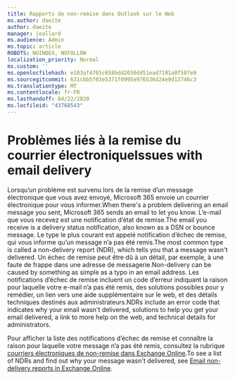 ```yaml
---
title: Rapports de non-remise dans Outlook sur le Web
ms.author: daeite
author: daeite
manager: joallard
ms.audience: Admin
ms.topic: article
ROBOTS: NOINDEX, NOFOLLOW
localization_priority: Normal
ms.custom: ''
ms.openlocfilehash: e103af4765c658bdd2650dd51ead7191a8f587e9
ms.sourcegitcommit: 631cbb5f03e5371f0995e976536d24e9d13746c3
ms.translationtype: MT
ms.contentlocale: fr-FR
ms.lasthandoff: 04/22/2020
ms.locfileid: "43768543"
---
```

# <a name="issues-with-email-delivery"></a><span data-ttu-id="a046e-102">Problèmes liés à la remise du courrier électronique</span><span class="sxs-lookup"><span data-stu-id="a046e-102">Issues with email delivery</span></span>

<span data-ttu-id="a046e-103">Lorsqu’un problème est survenu lors de la remise d’un message électronique que vous avez envoyé, Microsoft 365 envoie un courrier électronique pour vous informer.</span><span class="sxs-lookup"><span data-stu-id="a046e-103">When there's a problem delivering an email message you sent, Microsoft 365 sends an email to let you know.</span></span> <span data-ttu-id="a046e-104">L’e-mail que vous recevez est une notification d’état de remise.</span><span class="sxs-lookup"><span data-stu-id="a046e-104">The email you receive is a delivery status notification, also known as a DSN or bounce message.</span></span> <span data-ttu-id="a046e-105">Le type le plus courant est appelé notification d’échec de remise, qui vous informe qu’un message n’a pas été remis.</span><span class="sxs-lookup"><span data-stu-id="a046e-105">The most common type is called a non-delivery report (NDR), which tells you that a message wasn't delivered.</span></span> <span data-ttu-id="a046e-106">Un échec de remise peut être dû à un détail, par exemple, à une faute de frappe dans une adresse de messagerie.</span><span class="sxs-lookup"><span data-stu-id="a046e-106">Non-delivery can be caused by something as simple as a typo in an email address.</span></span> <span data-ttu-id="a046e-107">Les notifications d’échec de remise incluent un code d’erreur indiquant la raison pour laquelle votre e-mail n’a pas été remis, des solutions possibles pour y remédier, un lien vers une aide supplémentaire sur le web, et des détails techniques destinés aux administrateurs.</span><span class="sxs-lookup"><span data-stu-id="a046e-107">NDRs include an error code that indicates why your email wasn't delivered, solutions to help you get your email delivered, a link to more help on the web, and technical details for administrators.</span></span>

<span data-ttu-id="a046e-108">Pour afficher la liste des notifications d’échec de remise et connaître la raison pour laquelle votre message n’a pas été remis, consultez la rubrique [courriers électroniques de non-remise dans Exchange Online](https://docs.microsoft.com/exchange/mail-flow-best-practices/non-delivery-reports-in-exchange-online/non-delivery-reports-in-exchange-online).</span><span class="sxs-lookup"><span data-stu-id="a046e-108">To see a list of NDRs and find out why your message wasn't delivered, see [Email non-delivery reports in Exchange Online](https://docs.microsoft.com/exchange/mail-flow-best-practices/non-delivery-reports-in-exchange-online/non-delivery-reports-in-exchange-online).</span></span>